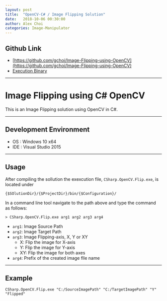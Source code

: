 ```yaml
---
layout: post
title:  "OpenCV-C# / Image Flipping Solution"
date:   2018-10-06 00:30:00
author: Alex Choi
categories: Image-Manipulator
---
```


## Github Link
* [https://github.com/gchoi/Image-Flipping-using-OpenCV](https://github.com/gchoi/Image-Flipping-using-OpenCV)
* [Execution Binary](https://github.com/gchoi/Image-Flipping-using-OpenCV/blob/master/Exceution.zip)

---
# Image Flipping using C# OpenCV
This is an Image Flipping solution using OpenCV in C#.

---
## Development Environment
* OS : Windows 10 x64
* IDE : Visual Studio 2015

---
## Usage
After compiling the sollution the exexcution file, `CSharp.OpenCV.Flip.exe`, is located under

`{$SOlutionDir}/{$ProjectDir}/bin/{$Configuration}/`

In a command line tool navigate to the path above and type the command as follows:

`> CSharp.OpenCV.Flip.exe arg1 arg2 arg3 arg4`

* `arg1`: Image Source Path
* `arg2`: Image Target Path
* `arg3`: Image Flipping-axis, X, Y or XY
  - X: Flip the image for X-axis
  - Y: Flip the image for Y-axis
  - XY: Flip the image for both axes
* `arg4`: Prefix of the created image flle name

---
## Example

`CSharp.OpenCV.Flip.exe "C:/SourceImagePath" "C:/TargetImagePath" "Y" "Flipped"`

